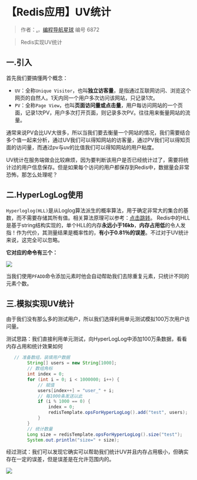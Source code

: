 # 【Redis应用】UV统计

> 作者：[.](https://blog.csdn.net/m0_66570338)，[编程导航星球](https://wx.zsxq.com/dweb2/index/group/51122858222824) 编号 6872

> Redis实现UV统计

## 一.引入

首先我们要搞懂两个概念：

- `UV`：全称`Unique Visitor`，也叫**独立访客量**，是指通过互联网访问、浏览这个网页的自然人。1天内同一个用户多次访问该网站，只记录1次。
- `PV`：全称`Page View`，也叫**页面访问量或点击量**，用户每访问网站的一个页面，记录1次PV，用户多次打开页面，则记录多次PV。往往用来衡量网站的流量。

通常来说PV会比UV大很多，所以当我们要去衡量一个网站的情况，我们需要结合多个值一起来分析，通过UV我们可以得知网站的访客量，通过PV我们可以得知页面的访问量，而通过pv与uv的比值我们可以得知网站的用户粘度。

UV统计在服务端做会比较麻烦，因为要判断该用户是否已经统计过了，需要将统计过的用户信息保存。但是如果每个访问的用户都保存到Redis中，数据量会非常恐怖，那怎么处理呢？

## 二.HyperLogLog使用

`Hyperloglog(HLL)`是从Loglog算法派生的概率算法，用于确定非常大的集合的基数，而不需要存储其所有值。相关算法原理可以参考：[点击跳转](https://juejin.cn/post/6844903785744056333#heading-0)。 Redis中的HLL是基于string结构实现的，单个HLL的内存**永远小于16kb**，**内存占用低**的令人发指！作为代价，其测量结果是概率性的，**有小于0.81％的误差**。不过对于UV统计来说，这完全可以忽略。

**它对应的命令有三个：** 

![](https://pic.yupi.icu/5563/202311171851679.png)

 当我们使用`PFADD`命令添加元素时他会自动帮助我们去除重复元素，只统计不同的元素个数。

## 三.模拟实现UV统计

由于我们没有那么多的测试用户，所以我们选择利用单元测试模拟100万次用户访问量。

测试思路：我们直接利用单元测试，向HyperLogLog中添加100万条数据，看看内存占用和统计效果如何

```java
   // 准备数组，装填用户数据
        String[] users = new String[1000];
        // 数组角标
        int index = 0;
        for (int i = 0; i < 1000000; i++) {
            // 赋值
            users[index++] = "user_" + i;
            // 每1000条发送以此
            if (i % 1000 == 0) {
                index = 0;
                redisTemplate.opsForHyperLogLog().add("test", users);
            }
        }
        // 统计数量
        Long size = redisTemplate.opsForHyperLogLog().size("test");
        System.out.println("size=" + size);
```

经过测试：我们可以发现它确实可以帮助我们统计UV并且内存占用极小，但确实存在一定的误差，但是误差是在允许范围内的。

![](https://pic.yupi.icu/5563/202311171851038.png)